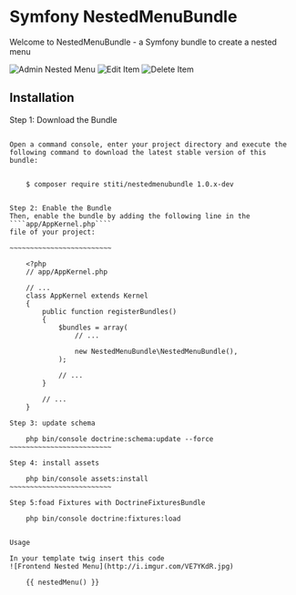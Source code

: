 Symfony NestedMenuBundle
===================

Welcome to NestedMenuBundle - a Symfony bundle to create a nested menu

![Admin Nested Menu](http://i.imgur.com/c3vBQYu.jpg)
![Edit Item](http://i.imgur.com/rYxwVAa.jpg)
![Delete Item](http://i.imgur.com/JWnuKSM.jpg)


Installation
------------

Step 1: Download the Bundle
~~~~~~~~~~~~~~~~~~~~~~~~~~~

Open a command console, enter your project directory and execute the
following command to download the latest stable version of this bundle:


    $ composer require stiti/nestedmenubundle 1.0.x-dev


Step 2: Enable the Bundle
Then, enable the bundle by adding the following line in the ````app/AppKernel.php````
file of your project:

~~~~~~~~~~~~~~~~~~~~~~~~~

    <?php
    // app/AppKernel.php

    // ...
    class AppKernel extends Kernel
    {
        public function registerBundles()
        {
            $bundles = array(
                // ...

                new NestedMenuBundle\NestedMenuBundle(),
            );

            // ...
        }

        // ...
    }

Step 3: update schema

    php bin/console doctrine:schema:update --force
~~~~~~~~~~~~~~~~~~~~~~~~~

Step 4: install assets

    php bin/console assets:install
~~~~~~~~~~~~~~~~~~~~~~~~~

Step 5:foad Fixtures with DoctrineFixturesBundle

    php bin/console doctrine:fixtures:load


Usage

In your template twig insert this code
![Frontend Nested Menu](http://i.imgur.com/VE7YKdR.jpg)

    {{ nestedMenu() }}

~~~~~~~~~~~~~~~~~~~~~~~~~~~~~~~~~~~~~~~
